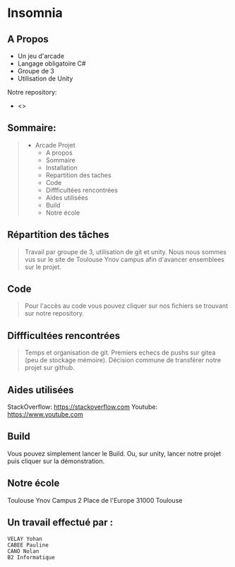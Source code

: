 # Insomnia

## A Propos

* Un jeu d'arcade
* Langage obligatoire C# 
* Groupe de 3
* Utilisation de Unity

Notre repository:

* <>

## Sommaire:

> * Arcade Projet
>   * A propos
>   * Sommaire
>   * Installation
>   * Repartition des taches
>   * Code
>   * Diffficultées rencontrées
>   * Aides utilisées
>   * Build
>   * Notre école


## Répartition des tâches 

> Travail par groupe de 3, utilisation de git et unity. 
Nous nous sommes vus sur le site de Toulouse Ynov campus afin d'avancer ensemblees sur le projet. 

## Code
 
 > Pour l'accès au code vous pouvez cliquer sur nos fichiers se trouvant sur notre repository.


## Diffficultées rencontrées

> Temps et organisation de git. Premiers echecs de pushs sur gitea (peu de stockage mémoire). Décision commune de transférer notre projet sur github. 

## Aides utilisées

StackOverflow: <https://stackoverflow.com>
Youtube: <https://www.youtube.com> 

## Build

Vous pouvez simplement lancer le Build. 
Ou, sur unity, lancer notre projet puis cliquer sur la démonstration.


## Notre école

Toulouse Ynov Campus 
2 Place de l'Europe 
31000 Toulouse

## Un travail effectué par :
    VELAY Yohan
    CABEE Pauline
    CANO Nolan
    B2 Informatique
